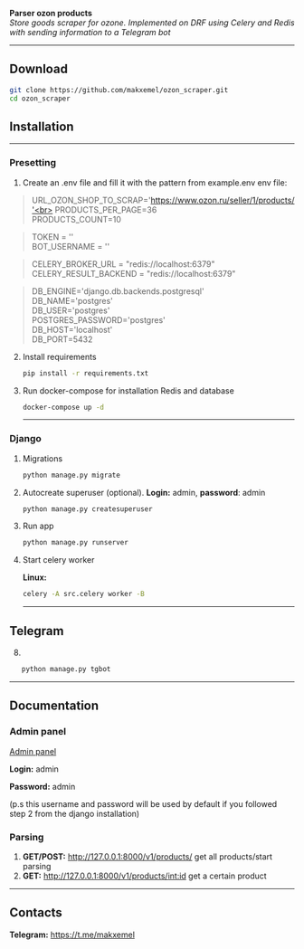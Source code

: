 **Parser ozon products**<br>
*Store goods scraper for ozone. Implemented on DRF using Celery and Redis with sending information to a Telegram bot*

<hr/>

## Download

```bash
git clone https://github.com/makxemel/ozon_scraper.git
cd ozon_scraper
```

## Installation

<hr/>

### Presetting
1) Create an .env file and fill it with the pattern from example.env
env file:
> URL_OZON_SHOP_TO_SCRAP='https://www.ozon.ru/seller/1/products/'<br>
> PRODUCTS_PER_PAGE=36<br>
> PRODUCTS_COUNT=10<br>

> TOKEN = ''<br>
> BOT_USERNAME = ''<br>

> CELERY_BROKER_URL = "redis://localhost:6379"<br>
> CELERY_RESULT_BACKEND = "redis://localhost:6379"<br>

> DB_ENGINE='django.db.backends.postgresql'<br>
> DB_NAME='postgres'<br>
> DB_USER='postgres'<br>
> POSTGRES_PASSWORD='postgres'<br>
> DB_HOST='localhost'<br>
> DB_PORT=5432<br>

2) Install requirements
    ```bash
    pip install -r requirements.txt
    ```
3) Run docker-compose for installation Redis and database
   ```bash
   docker-compose up -d
   ```

   <hr/>

### Django

1) Migrations
   ```bash
   python manage.py migrate
   ```
2) Autocreate superuser (optional). **Login:** admin, **password**: admin
   ```bash
   python manage.py createsuperuser
   ```
3) Run app
   ```bash 
   python manage.py runserver 
   ```
4) Start celery worker

   **Linux:**
   ```bash
   celery -A src.celery worker -B
   ```
   
   <hr/>

## Telegram

8)
```bash
   python manage.py tgbot
   ```
   
<hr/>


## Documentation

### Admin panel

<a href="http://127.0.0.1:8000/admin/">Admin panel</a>

**Login:** admin

**Password:** admin

(p.s this username and password will be used by default if you followed step 2 from the django installation)

### Parsing
1) **GET/POST:** http://127.0.0.1:8000/v1/products/ get all products/start parsing
2) **GET:** http://127.0.0.1:8000/v1/products/<int:id> get a certain product

<hr/>

## Contacts

**Telegram:** https://t.me/makxemel